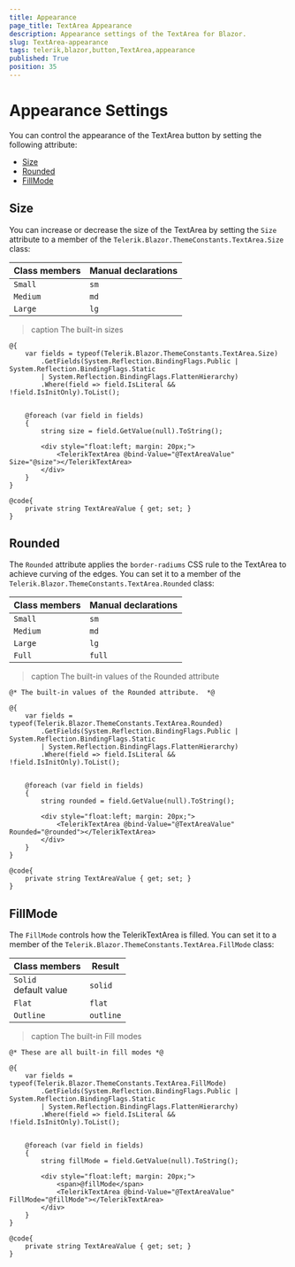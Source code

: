 ```yaml
---
title: Appearance
page_title: TextArea Appearance
description: Appearance settings of the TextArea for Blazor.
slug: TextArea-appearance
tags: telerik,blazor,button,TextArea,appearance
published: True
position: 35
---
```


# Appearance Settings

You can control the appearance of the TextArea button by setting the following attribute:

* [Size](#size)
* [Rounded](#rounded)
* [FillMode](#fillmode)


## Size

You can increase or decrease the size of the TextArea by setting the `Size` attribute to a member of the `Telerik.Blazor.ThemeConstants.TextArea.Size` class:

| Class members | Manual declarations |
|------------|--------|
|`Small` |`sm`|
|`Medium`|`md`|
|`Large`|`lg`|

>caption The built-in sizes

````CSHTML
@{
    var fields = typeof(Telerik.Blazor.ThemeConstants.TextArea.Size)
        .GetFields(System.Reflection.BindingFlags.Public | System.Reflection.BindingFlags.Static
        | System.Reflection.BindingFlags.FlattenHierarchy)
        .Where(field => field.IsLiteral && !field.IsInitOnly).ToList();


    @foreach (var field in fields)
    {
        string size = field.GetValue(null).ToString();
        
        <div style="float:left; margin: 20px;">
            <TelerikTextArea @bind-Value="@TextAreaValue" Size="@size"></TelerikTextArea>
        </div>
    }
}

@code{
    private string TextAreaValue { get; set; }
}
````

## Rounded

The `Rounded` attribute applies the `border-radiums` CSS rule to the TextArea to achieve curving of the edges. You can set it to a member of the `Telerik.Blazor.ThemeConstants.TextArea.Rounded` class:

| Class members | Manual declarations |
|------------|--------|
|`Small` |`sm`|
|`Medium`|`md`|
|`Large`|`lg`|
|`Full`|`full`|

>caption The built-in values of the Rounded attribute

````CSHTML
@* The built-in values of the Rounded attribute.  *@

@{
    var fields = typeof(Telerik.Blazor.ThemeConstants.TextArea.Rounded)
        .GetFields(System.Reflection.BindingFlags.Public | System.Reflection.BindingFlags.Static
        | System.Reflection.BindingFlags.FlattenHierarchy)
        .Where(field => field.IsLiteral && !field.IsInitOnly).ToList();


    @foreach (var field in fields)
    {
        string rounded = field.GetValue(null).ToString();
        
        <div style="float:left; margin: 20px;">
            <TelerikTextArea @bind-Value="@TextAreaValue" Rounded="@rounded"></TelerikTextArea>
        </div>
    }
}

@code{
    private string TextAreaValue { get; set; }
}
````

## FillMode

The `FillMode` controls how the TelerikTextArea is filled. You can set it to a member of the `Telerik.Blazor.ThemeConstants.TextArea.FillMode` class:

| Class members | Result |
|------------|--------|
|`Solid` <br /> default value|`solid`|
|`Flat`|`flat`|
|`Outline`|`outline`|

>caption The built-in Fill modes

````CSHTML
@* These are all built-in fill modes *@

@{
    var fields = typeof(Telerik.Blazor.ThemeConstants.TextArea.FillMode)
        .GetFields(System.Reflection.BindingFlags.Public | System.Reflection.BindingFlags.Static
        | System.Reflection.BindingFlags.FlattenHierarchy)
        .Where(field => field.IsLiteral && !field.IsInitOnly).ToList();


    @foreach (var field in fields)
    {
        string fillMode = field.GetValue(null).ToString();
        
        <div style="float:left; margin: 20px;">
            <span>@fillMode</span>
            <TelerikTextArea @bind-Value="@TextAreaValue" FillMode="@fillMode"></TelerikTextArea>
        </div>
    }
}

@code{
    private string TextAreaValue { get; set; }
}
````

